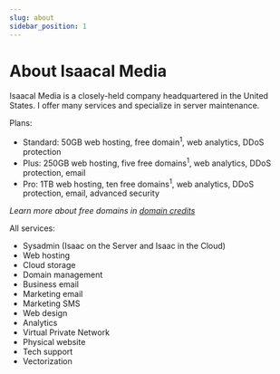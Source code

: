 ```yaml
---
slug: about
sidebar_position: 1
---
```

# About Isaacal Media
Isaacal Media is a closely-held company headquartered in the United States. I offer many services and specialize in server maintenance.

Plans:
- Standard: 50GB web hosting, free domain<sup>1</sup>, web analytics, DDoS protection
- Plus: 250GB web hosting, five free domains<sup>1</sup>, web analytics, DDoS protection, email
- Pro: 1TB web hosting, ten free domains<sup>1</sup>, web analytics, DDoS protection, email, advanced security

*Learn more about free domains in [domain credits](./plans/credits/)*

All services:
- Sysadmin (Isaac on the Server and Isaac in the Cloud)
- Web hosting
- Cloud storage
- Domain management
- Business email
- Marketing email
- Marketing SMS
- Web design
- Analytics
- Virtual Private Network
- Physical website
- Tech support
- Vectorization
